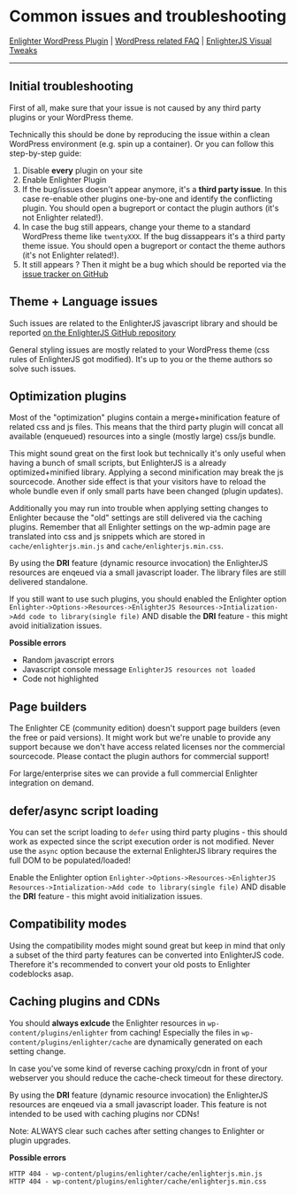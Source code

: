 Common issues and troubleshooting
=======================================

[Enlighter WordPress Plugin](README.md) | [WordPress related FAQ](FAQ.md) | [EnlighterJS Visual Tweaks](../Tweaks.md)
________

Initial troubleshooting
---------------------------------

First of all, make sure that your issue is not caused by any third party plugins or your WordPress theme.

Technically this should be done by reproducing the issue within a clean WordPress environment (e.g. spin up a container). Or you can follow this step-by-step guide:

1. Disable **every** plugin on your site
2. Enable Enlighter Plugin
3. If the bug/issues doesn't appear anymore, it's a **third party issue**. In this case re-enable other plugins one-by-one and identify the conflicting plugin. You should open a bugreport or contact the plugin authors (it's not Enlighter related!).
4. In case the bug still appears, change your theme to a standard WordPress theme like `twentyXXX`. If the bug dissappears it's a third party theme issue.  You should open a bugreport or contact the theme authors (it's not Enlighter related!).
5. It still appears ? Then it might be a bug which should be reported via the [issue tracker on GitHub](https://github.com/EnlighterJS/Plugin.WordPress/issues/new/choose)

Theme + Language issues
---------------------------------

Such issues are related to the EnlighterJS javascript library and should be reported [on the EnlighterJS GitHub repository](https://github.com/EnlighterJS/EnlighterJS)

General styling issues are mostly related to your WordPress theme (css rules of EnlighterJS got modified). It's up to you or the theme authors so solve such issues.

Optimization plugins
---------------------------------

Most of the "optimization" plugins contain a merge+minification feature of related css and js files. This means that the third party plugin will concat all available (enqueued) resources into a single (mostly large) css/js bundle.

This might sound great on the first look but technically it's only useful when having a bunch of small scripts, but EnlighterJS is a already optimized+minified library. Applying a second minification may break the js sourcecode. Another side effect is that your visitors have to reload the whole bundle even if only small parts have been changed (plugin updates).

Additionally you may run into trouble when applying setting changes to Enlighter because the "old" settings are still delivered via the caching plugins. Remember that all Enlighter settings on the wp-admin page are translated into css and js snippets which are stored in `cache/enlighterjs.min.js` and `cache/enlighterjs.min.css`.

By using the **DRI** feature (dynamic resource invocation) the EnlighterJS resources are enqeued via a small javascript loader. The library files are still delivered standalone.

If you still want to use such plugins, you should enabled the Enlighter option `Enlighter->Options->Resources->EnlighterJS Resources->Intialization->Add code to library(single file)` AND disable the **DRI** feature - this might avoid initialization issues.

**Possible errors**

* Random javascript errors
* Javascript console message `EnlighterJS resources not loaded`
* Code not highlighted

Page builders
---------------------------------

The Enlighter CE (community edition) doesn't support page builders (even the free or paid versions). It might work but we're unable to provide any support because we don't have access related licenses nor the commercial sourcecode.
Please contact the plugin authors for commercial support!

For large/enterprise sites we can provide a full commercial Enlighter integration on demand.

defer/async script loading
---------------------------------

You can set the script loading to `defer` using third party plugins - this should work as expected since the script execution order is not modified. Never use the `async` option because the external EnlighterJS library requires the full DOM to be populated/loaded!

Enable the Enlighter option `Enlighter->Options->Resources->EnlighterJS Resources->Intialization->Add code to library(single file)` AND disable the **DRI** feature - this might avoid initialization issues.

Compatibility modes
---------------------------------

Using the compatibility modes might sound great but keep in mind that only a subset of the third party features can be converted into EnlighterJS code. Therefore it's recommended to convert your old posts to Enlighter codeblocks asap.

Caching plugins and CDNs
---------------------------------

You should **always exlcude** the Enlighter resources in `wp-content/plugins/enlighter` from caching!
Especially the files in `wp-content/plugins/enlighter/cache` are dynamically generated on each setting change.

In case you've some kind of reverse caching proxy/cdn in front of your webserver you should reduce the cache-check timeout for these directory.

By using the **DRI** feature (dynamic resource invocation) the EnlighterJS resources are enqeued via a small javascript loader. This feature is not intended to be used with caching plugins nor CDNs!

Note: ALWAYS clear such caches after setting changes to Enlighter or plugin upgrades.

**Possible errors**

```
HTTP 404 - wp-content/plugins/enlighter/cache/enlighterjs.min.js
HTTP 404 - wp-content/plugins/enlighter/cache/enlighterjs.min.css
```

